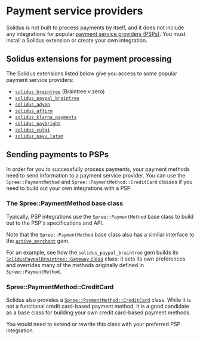 # Payment service providers

Solidus is not built to process payments by itself, and it does not include any
integrations for popular [payment service providers (PSPs)][psp]. You must
install a Solidus extension or create your own integration. 

[psp]: https://en.wikipedia.org/wiki/Payment_service_provider 

## Solidus extensions for payment processing

The Solidus extensions listed below give you access to some popular payment
service providers:

- [`solidus_braintree`][solidus-braintree] (Braintree v.zero)
- [`solidus_paypal_braintree`][solidus-paypal-braintree]
- [`solidus_adyen`][solidus-adyen]
- [`solidus_affirm`][solidus-affirm]
- [`solidus_klarna_payments`][solidus-klarna-payments]
- [`solidus_paybright`][solidus-paybright]
- [`solidus_culqi`][solidus-culqi]
- [`solidus_payu_latam`][solidus-payu-latam]

[solidus-affirm]: https://github.com/StemboltHQ/solidus_affirm
[solidus-adyen]: https://github.com/StemboltHQ/solidus-adyen
[solidus-braintree]: https://github.com/solidusio/solidus_braintree
[solidus-culqi]: https://github.com/ccarruitero/solidus_culqi
[solidus-klarna-payments]: https://github.com/bitspire/solidus_klarna_payments
[solidus-paybright]: https://github.com/StemboltHQ/solidus_paybright
[solidus-paypal-braintree]: https://github.com/solidusio/solidus_paypal_braintree
[solidus-payu-latam]: https://github.com/ccarruitero/solidus_payu_latam

## Sending payments to PSPs 

In order for you to successfully process payments, your payment methods need to
send information to a payment service provider. You can use the
`Spree::PaymentMethod` and `Spree::PaymentMethod::CreditCard` classes if you
need to build out your own integrations with a PSP.

### The Spree::PaymentMethod base class

Typically, PSP integrations use the `Spree::PaymentMethod` base class to build
out to the PSP's specifications and API.

Note that the `Spree::PaymentMethod` base class also has a similar interface to
the [`active_merchant`][active-merchant] gem.

[active-merchant]: https://github.com/activemerchant/active_merchant

For an example, see how the `solidus_paypal_braintree` gem builds its
[`SolidusPaypalBraintree::Gateway` class][solidus-paypal-braintree-gateway] class:
it sets its own preferences and overrides many of the methods originally defined
in `Spree::PaymentMethod`.

[solidus-paypal-braintree-gateway]: https://github.com/solidusio/solidus_paypal_braintree/blob/master/app/models/solidus_paypal_braintree/gateway.rb

### Spree::PaymentMethod::CreditCard

Solidus also provides a [`Spree::PaymentMethod::CreditCard`][credit-card-base]
class. While it is not a functional credit card-based payment method, it is a
good candidate as a base class for building your own credit card-based payment
methods.

You would need to extend or rewrite this class with your preferred PSP
integration.

[credit-card-base]: https://github.com/solidusio/solidus/blob/master/core/app/models/spree/payment_method/credit_card.rb
